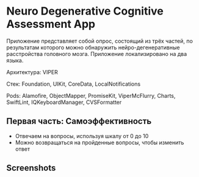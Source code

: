 # Neuro Degenerative Cognitive Assessment App

Приложение представляет собой опрос, состоящий из трёх частей, по результатам которого можно обнаружить нейро-дегенеративные расстройства головного мозга. Приложение локализировано на два языка.

Архитектура: VIPER

Стек: Foundation, UIKit, CoreData, LocalNotifications

Pods: Alamofire, ObjectMapper, PromiseKit, ViperMcFlurry, Charts, SwiftLint, IQKeyboardManager, CVSFormatter

## Первая часть: Самоэффективность

* Отвечаем на вопросы, используя шкалу от 0 до 10
* Можно возвращаться на пройденные вопросы, чтобы изменить ответ

## 


## 


## Screenshots
